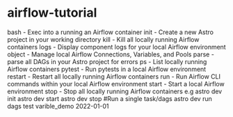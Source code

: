 # airflow-tutorial
bash - Exec into a running an Airflow container
init - Create a new Astro project in your working directory
kill - Kill all locally running Airflow containers
logs - Display component logs for your local Airflow environment
object - Manage local Airflow Connections, Variables, and Pools
parse - parse all DAGs in your Astro project for errors
ps - List locally running Airflow containers
pytest - Run pytests in a local Airflow environment
restart - Restart all locally running Airflow containers
run - Run Airflow CLI commands within your local Airflow environment
start - Start a local Airflow environment
stop - Stop all locally running Airflow containers
e.g
astro dev init
astro dev start
astro dev stop
#Run a single task/dags
astro dev run dags test varible_demo 2022-01-01